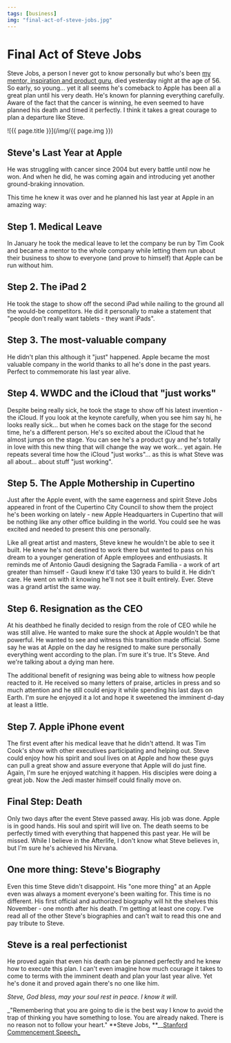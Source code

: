 ```yaml
---
tags: [business]
img: "final-act-of-steve-jobs.jpg"
---
```


# Final Act of Steve Jobs


Steve Jobs, a person I never got to know personally but who's been [my mentor, inspiration and product guru](http://michaelnozbe.com/how-steve-jobs-inspired-me-as-an-entrepreneur), died yesterday night at the age of 56. So early, so young… yet it all seems he's comeback to Apple has been all a great plan until his very death. He's known for planning everything carefully. Aware of the fact that the cancer is winning, he even seemed to have planned his death and timed it perfectly. I think it takes a great courage to plan a departure like Steve.

<!--More-->

![{{ page.title }}](/img/{{ page.img }})

## Steve's Last Year at Apple

He was struggling with cancer since 2004 but every battle until now he won. And when he did, he was coming again and introducing yet another ground-braking innovation.

This time he knew it was over and he planned his last year at Apple in an amazing way:

## Step 1. Medical Leave

In January he took the medical leave to let the company be run by Tim Cook and became a mentor to the whole company while letting them run about their business to show to everyone (and prove to himself) that Apple can be run without him.

## Step 2. The iPad 2

He took the stage to show off the second iPad while nailing to the ground all the would-be competitors. He did it personally to make a statement that "people don't really want tablets - they want iPads".

## Step 3. The most-valuable company

He didn't plan this although it "just" happened. Apple became the most valuable company in the world thanks to all he's done in the past years. Perfect to commemorate his last year alive.

## Step 4. WWDC and the iCloud that "just works"

Despite being really sick, he took the stage to show off his latest invention - the iCloud. If you look at the keynote carefully, when you see him say hi, he looks really sick… but when he comes back on the stage for the second time, he's a different person. He's so excited about the iCloud that he almost jumps on the stage. You can see he's a product guy and he's totally in love with this new thing that will change the way we work… yet again. He repeats several time how the iCloud "just works"… as this is what Steve was all about… about stuff "just working".

## Step 5. The Apple Mothership in Cupertino

Just after the Apple event, with the same eagerness and spirit Steve Jobs appeared in front of the Cupertino City Council to show them the project he's been working on lately - new Apple Headquarters in Cupertino that will be nothing like any other office building in the world. You could see he was excited and needed to present this one personally.

Like all great artist and masters, Steve knew he wouldn't be able to see it built. He knew he's not destined to work there but wanted to pass on his dream to a younger generation of Apple employees and enthusiasts. It reminds me of Antonio Gaudi designing the Sagrada Familia - a work of art greater than himself - Gaudi knew it'd take 130 years to build it. He didn't care. He went on with it knowing he'll not see it built entirely. Ever. Steve was a grand artist the same way.

## Step 6. Resignation as the CEO

At his deathbed he finally decided to resign from the role of CEO while he was still alive. He wanted to make sure the shock at Apple wouldn't be that powerful. He wanted to see and witness this transition made official. Some say he was at Apple on the day he resigned to make sure personally everything went according to the plan. I'm sure it's true. It's Steve. And we're talking about a dying man here.

The additional benefit of resigning was being able to witness how people reacted to it. He received so many letters of praise, articles in press and so much attention and he still could enjoy it while spending his last days on Earth. I'm sure he enjoyed it a lot and hope it sweetened the imminent d-day at least a little.

## Step 7. Apple iPhone event

The first event after his medical leave that he didn't attend. It was Tim Cook's show with other executives participating and helping out. Steve could enjoy how his spirit and soul lives on at Apple and how these guys can pull a great show and assure everyone that Apple will do just fine. Again, I'm sure he enjoyed watching it happen. His disciples were doing a great job. Now the Jedi master himself could finally move on.

## Final Step: Death

Only two days after the event Steve passed away. His job was done. Apple is in good hands. His soul and spirit will live on. The death seems to be perfectly timed with everything that happened this past year. He will be missed. While I believe in the Afterlife, I don't know what Steve believes in, but I'm sure he's achieved his Nirvana.

## One more thing: Steve's Biography

Even this time Steve didn't disappoint. His "one more thing" at an Apple even was always a moment everyone's been waiting for. This time is no different. His first official and authorized biography will hit the shelves this November - one month after his death. I'm getting at least one copy. I've read all of the other Steve's biographies and can't wait to read this one and pay tribute to Steve.

## Steve is a real perfectionist

He proved again that even his death can be planned perfectly and he knew how to execute this plan. I can't even imagine how much courage it takes to come to terms with the imminent death and plan your last year alive. Yet he's done it and proved again there's no one like him.

_Steve, God bless, may your soul rest in peace. I know it will._

_"Remembering that you are going to die is the best way I know to avoid the trap of thinking you have something to lose. You are already naked. There is no reason not to follow your heart." **Steve Jobs, **__[Stanford Commencement Speech_](http://michaelnozbe.com/how-steve-jobs-inspired-me-as-an-entrepreneur)

  


  
  
  
 

  



[n]: https://michael.gratis/nozbe